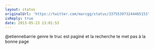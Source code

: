 ```yaml
---
layout: status
originalUrl: 'https://twitter.com/marcgg/status/337553973244465153'
isReply: true
date: 2013-05-23 13:01:53
---
```


@etiennebarrie genre le truc est paginé et la recherche te met pas à la bonne page
